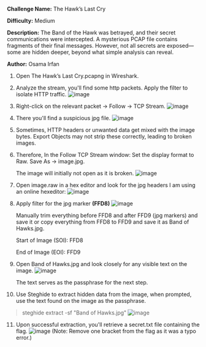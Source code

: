 **Challenge Name:** The Hawk’s Last Cry

**Difficulty:** Medium

**Description:** 
The Band of the Hawk was betrayed, and their secret communications were intercepted. A mysterious PCAP file contains fragments of their final messages. However, not all secrets are exposed—some are hidden deeper, beyond what simple analysis can reveal.

**Author:** Osama Irfan

1. Open The Hawk’s Last Cry.pcapng in Wireshark.
2. Analyze the stream, you'll find some http packets. Apply the filter to isolate HTTP traffic.
   ![image](https://github.com/user-attachments/assets/9700f04d-c064-4f42-9759-a45b110c1103)

3. Right-click on the relevant packet → Follow → TCP Stream. 
   ![image](https://github.com/user-attachments/assets/3d5f4fd1-aadc-42dd-84ba-64ea7b5c8816)

4. There you'll find a suspicious jpg file.
   ![image](https://github.com/user-attachments/assets/a1140616-6958-4b30-968b-4e8253319744)

5. Sometimes, HTTP headers or unwanted data get mixed with the image bytes. Export Objects may not strip these correctly, leading to broken images.
   
6. Therefore, In the Follow TCP Stream window:
    Set the display format to Raw.
    Save As → image.jpg.

   The image will initially not open as it is broken.
   ![image](https://github.com/user-attachments/assets/22f2ea82-a6d7-4794-a6ea-c6453f8a0876)

8. Open image.raw in a hex editor and look for the jpg headers I am using an online hexeditor: 
   ![image](https://github.com/user-attachments/assets/4254cccf-5f8f-4d43-9086-9ba8a4ccceef)

9. Apply filter for the jpg marker **(FFD8)**
   ![image](https://github.com/user-attachments/assets/087deb62-c1f6-49c3-beda-33964eaa4028)

   Manually trim everything before FFD8 and after FFD9 (jpg markers) and save it or copy everything from FFD8 to FFD9 and save it as Band of Hawks.jpg.
   
    Start of Image (SOI): FFD8
   
    End of Image (EOI): FFD9
    
12. Open Band of Hawks.jpg and look closely for any visible text on the image.
    ![image](https://github.com/user-attachments/assets/afd46081-2784-4edf-a497-7526783fd689)
    
    The text serves as the passphrase for the next step.

14. Use Steghide to extract hidden data from the image, when prompted, use the text found on the image as the passphrase.
  > steghide extract -sf "Band of Hawks.jpg"
   ![image](https://github.com/user-attachments/assets/b10c8ca9-810f-4943-87f8-3d2f627353f2)

11. Upon successful extraction, you'll retrieve a secret.txt file containing the flag.
    ![image](https://github.com/user-attachments/assets/1e619ea0-c8fc-4a6f-8759-4c8c1ecba7b3)
    (Note: Remove one bracket from the flag as it was a typo error.)

